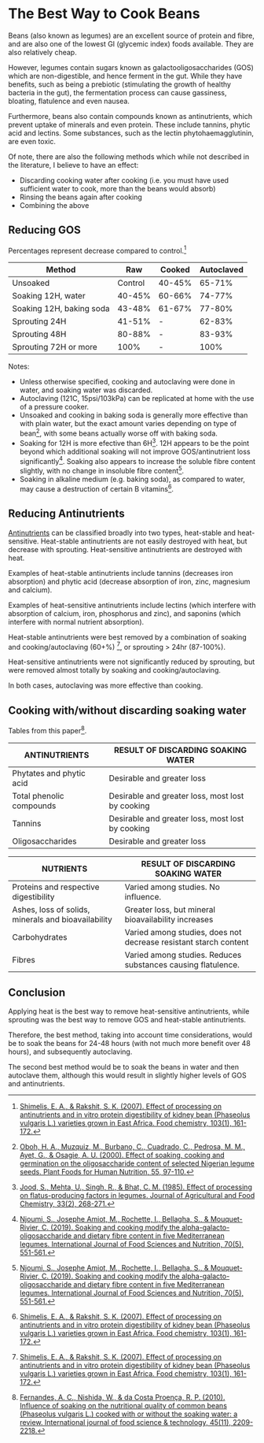 # The Best Way to Cook Beans

Beans (also known as legumes) are an excellent source of protein and fibre, and are also one of the lowest GI (glycemic index) foods available. They are also relatively cheap.

However, legumes contain sugars known as galactooligosaccharides (GOS) which are non-digestible, and hence ferment in the gut. While they have benefits, such as being a prebiotic (stimulating the growth of healthy bacteria in the gut), the fermentation process can cause gassiness, bloating, flatulence and even nausea.

Furthermore, beans also contain compounds known as antinutrients, which prevent uptake of minerals and even protein. These include tannins, phytic acid and lectins. Some substances, such as the lectin phytohaemagglutinin, are even toxic.

Of note, there are also the following methods which while not described in the literature, I believe to have an effect:

-   Discarding cooking water after cooking (i.e. you must have used sufficient water to cook, more than the beans would absorb)
-   Rinsing the beans again after cooking
-   Combining the above

## Reducing GOS

Percentages represent decrease compared to control.[^2007]

| Method                   | Raw     | Cooked | Autoclaved |
| ------------------------ | ------- | ------ | ---------- |
| Unsoaked                 | Control | 40-45% | 65-71%     |
| Soaking 12H, water       | 40-45%  | 60-66% | 74-77%     |
| Soaking 12H, baking soda | 43-48%  | 61-67% | 77-80%     |
| Sprouting 24H            | 41-51%  | -      | 62-83%     |
| Sprouting 48H            | 80-88%  | -      | 83-93%     |
| Sprouting 72H or more    | 100%    | -      | 100%       |

Notes:

-   Unless otherwise specified, cooking and autoclaving were done in water, and soaking water was discarded.
-   Autoclaving (121C, 15psi/103kPa) can be replicated at home with the use of a pressure cooker.
-   Unsoaked and cooking in baking soda is generally more effective than with plain water, but the exact amount varies depending on type of bean[^2000], with some beans actually worse off with baking soda.
-   Soaking for 12H is more efective than 6H[^1985]. 12H appears to be the point beyond which additional soaking will not improve GOS/antinutrient loss significantly[^2019]. Soaking also appears to increase the soluble fibre content slightly, with no change in insoluble fibre content[^2019].
-   Soaking in alkaline medium (e.g. baking soda), as compared to water, may cause a destruction of certain B vitamins[^2007].

## Reducing Antinutrients

[Antinutrients][antinutrients] can be classified broadly into two types, heat-stable and heat-sensitive. Heat-stable antinutrients are not easily destroyed with heat, but decrease with sprouting. Heat-sensitive antinutrients are destroyed with heat.

Examples of heat-stable antinutrients include tannins (decreases iron absorption) and phytic acid (decrease absorption of iron, zinc, magnesium and calcium).

Examples of heat-sensitive antinutrients include lectins (which interfere with absorption of calcium, iron, phosphorus and zinc), and saponins (which interfere with normal nutrient absorption).

Heat-stable antinutrients were best removed by a combination of soaking and cooking/autoclaving (60+%) [^2007], or sprouting > 24hr (87-100%).

Heat-sensitive antinutrients were not significantly reduced by sprouting, but were removed almost totally by soaking and cooking/autoclaving.

In both cases, autoclaving was more effective than cooking.

## Cooking with/without discarding soaking water

Tables from this paper[^2010].

| ANTINUTRIENTS            | RESULT OF DISCARDING SOAKING WATER               |
| ------------------------ | ------------------------------------------------ |
| Phytates and phytic acid | Desirable and greater loss                       |
| Total phenolic compounds | Desirable and greater loss, most lost by cooking |
| Tannins                  | Desirable and greater loss, most lost by cooking |
| Oligosaccharides         | Desirable and greater loss                       |

| NUTRIENTS                                           | RESULT OF DISCARDING SOAKING WATER                               |
| --------------------------------------------------- | ---------------------------------------------------------------- |
| Proteins and respective digestibility               | Varied among studies. No influence.                              |
| Ashes, loss of solids, minerals and bioavailability | Greater loss, but mineral bioavailability increases              |
| Carbohydrates                                       | Varied among studies, does not decrease resistant starch content |
| Fibres                                              | Varied among studies. Reduces substances causing flatulence.     |

## Conclusion

Applying heat is the best way to remove heat-sensitive antinutrients, while sprouting was the best way to remove GOS and heat-stable antinutrients.

Therefore, the best method, taking into account time considerations, would be to soak the beans for 24-48 hours (with not much more benefit over 48 hours), and subsequently autoclaving.

The second best method would be to soak the beans in water and then autoclave them, although this would result in slightly higher levels of GOS and antinutrients.

[^1985]: [Jood, S., Mehta, U., Singh, R., & Bhat, C. M. (1985). Effect of processing on flatus-producing factors in legumes. Journal of Agricultural and Food Chemistry, 33(2), 268-271.][1985]
[^2000]: [Oboh, H. A., Muzquiz, M., Burbano, C., Cuadrado, C., Pedrosa, M. M., Ayet, G., & Osagie, A. U. (2000). Effect of soaking, cooking and germination on the oligosaccharide content of selected Nigerian legume seeds. Plant Foods for Human Nutrition, 55, 97-110.][2000]
[^2007]: [Shimelis, E. A., & Rakshit, S. K. (2007). Effect of processing on antinutrients and in vitro protein digestibility of kidney bean (Phaseolus vulgaris L.) varieties grown in East Africa. Food chemistry, 103(1), 161-172.][2007]
[^2010]: [Fernandes, A. C., Nishida, W., & da Costa Proença, R. P. (2010). Influence of soaking on the nutritional quality of common beans (Phaseolus vulgaris L.) cooked with or without the soaking water: a review. International journal of food science & technology, 45(11), 2209-2218.][2010]
[^2013]: [Kalpanadevi, V., & Mohan, V. R. (2013). Effect of processing on antinutrients and in vitro protein digestibility of the underutilized legume, Vigna unguiculata (L.) Walp subsp. unguiculata. LWT-Food Science and Technology, 51(2), 455-461.][2013]
[^2019]: [Njoumi, S., Josephe Amiot, M., Rochette, I., Bellagha, S., & Mouquet-Rivier, C. (2019). Soaking and cooking modify the alpha-galacto-oligosaccharide and dietary fibre content in five Mediterranean legumes. International Journal of Food Sciences and Nutrition, 70(5), 551-561.][2019]

[1985]: ../static/images/2023-09-11/Effect%20of%20processing%20on%20flatus-producing%20factors%20in%20legumes%201985.pdf
[2000]: ../static/images/2023-09-11/Effect%20of%20soaking,%20cooking%20and%20germination%20on%20the%20oligosaccharide%20content%20of%20selected%20Nigerian%20legume%20seeds%202000.pdf
[2007]: ../static/images/2023-09-11/Eﬀect%20of%20processing%20on%20antinutrients%20and%20in%20vitro%20protein%20digestibility%20of%20kidney%20bean%20(Phaseolus%20vulgaris%20L.)%20varieties%20grown%20in%20East%20Africa%202007.pdf
[2010]: ../static/images/2023-09-11/Influence%20of%20soaking%20on%20the%20nutritional%20quality%20of%20common%20beans%20(Phaseolus%20vulgaris%20L.)%20cooked%20with%20or%20without%20the%20soaking%20water:%20a%20review%202010.pdf
[2013]: ../static/images/2023-09-11/Effect%20of%20processing%20on%20antinutrients%20and%20in%20vitro%20protein%20digestibility%20of%20the%20underutilized%20legume,%20Vigna%20unguiculata%20(L.)%20Walp%20subsp.%20unguiculata%202013.pdf
[2019]: ../static/images/2023-09-11/Soaking%20and%20cooking%20modify%20the%20alpha%20galacto%20oligosaccharide%20and%20dietary%20fibre%20content%20in%20five%20Mediterranean%20legumes%202019.pdf
[antinutrients]: https://www.hsph.harvard.edu/nutritionsource/anti-nutrients/
